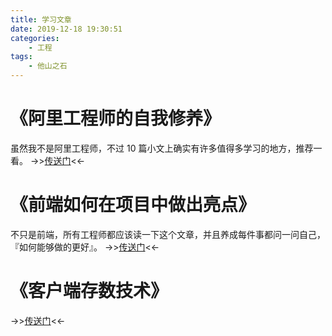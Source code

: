 ```yaml
---
title: 学习文章
date: 2019-12-18 19:30:51
categories:
    - 工程
tags:
    - 他山之石
---
```


# 《阿里工程师的自我修养》 

虽然我不是阿里工程师，不过 10 篇小文上确实有许多值得多学习的地方，推荐一看。
->>[传送门](https://yq.aliyun.com/articles/718700)<<-

# 《前端如何在项目中做出亮点》

不只是前端，所有工程师都应该读一下这个文章，并且养成每件事都问一问自己，『如何能够做的更好』。
->>[传送门](https://developer.mozilla.org/zh-CN/docs/Learn/JavaScript/Client-side_web_APIs/Client-side_storage)<<-

# 《客户端存数技术》

->>[传送门](https://developer.mozilla.org/zh-CN/docs/Learn/JavaScript/Client-side_web_APIs/Client-side_storage)<<-
